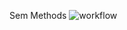 Sem Methods
![workflow](https://github.com/<UserName>/<RepositoryName>/actions/workflows/main.yml/badge.svg)